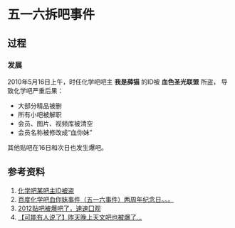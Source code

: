 五一六拆吧事件
============

## 过程

### 发展
2010年5月16日上午，时任化学吧吧主 **我是薛猫** 的ID被 **血色圣光联盟** 所盗，
导致化学吧严重后果：
* 大部分精品被删
* 所有小吧被解职
* 会员、图片、视频库被清空
* 会员名称被修改成“血你妹”

其他贴吧在16日和次日也发生爆吧。

## 参考资料
1. [化学吧某吧主ID被盗](http://tieba.baidu.com/p/772379665)
2. [百度化学吧血你妹事件（五一六事件）两周年纪念日。。。](http://tieba.baidu.com/p/1592430204?see_lz=1)
3. [2012贴吧被爆吧了，速速囗观](http://tieba.baidu.com/p/773660757)
4. [【可能有人说了】昨天晚上天文吧也被爆了...](http://tieba.baidu.com/p/773609277)
